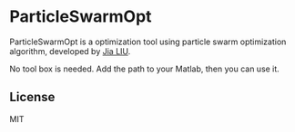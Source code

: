 # ParticleSwarmOpt

ParticleSwarmOpt is a optimization tool using particle swarm optimization algorithm, developed by [Jia LIU].

No tool box is needed. Add the path to your Matlab, then you can use it.

License
----

MIT


   [Jia LIU]: <http://l-j.xyz/>
